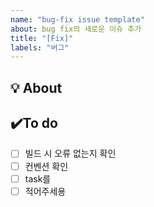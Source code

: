 ```yaml
---
name: "bug-fix issue template"
about: bug fix의 새로운 이슈 추가
title: "[Fix]"
labels: "버그"
---
```


## 💡 About
<!--무엇에 관한 이슈인지 소개해주세요.-->

## ✔️To do
- [ ] 빌드 시 오류 없는지 확인
- [ ] 컨벤션 확인
- [ ] task를
- [ ] 적어주세용
